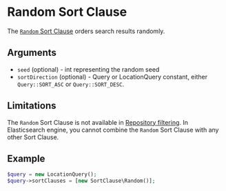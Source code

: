 # Random Sort Clause

The [`Random` Sort Clause](https://github.com/ezsystems/ezplatform-kernel/blob/v1.0.0/eZ/Publish/API/Repository/Values/Content/Query/SortClause/Random.php)
orders search results randomly.

## Arguments

- `seed` (optional) - int representing the random seed
- `sortDirection` (optional) - Query or LocationQuery constant, either `Query::SORT_ASC` or `Query::SORT_DESC`.

## Limitations

The `Random` Sort Clause is not available in [Repository filtering](../../../api/public_php_api_search.md#repository-filtering).
In Elasticsearch engine, you cannot combine the `Random` Sort Clause with any other Sort Clause.

## Example

``` php
$query = new LocationQuery();
$query->sortClauses = [new SortClause\Random()];
```
